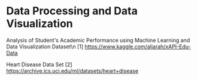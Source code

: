# Data Processing and Data Visualization


Analysis of Student's Academic Performance using Machine Learning and Data Visualization Dataset\n
[1] https://www.kaggle.com/aljarah/xAPI-Edu-Data

Heart Disease Data Set 
[2] https://archive.ics.uci.edu/ml/datasets/heart+disease
